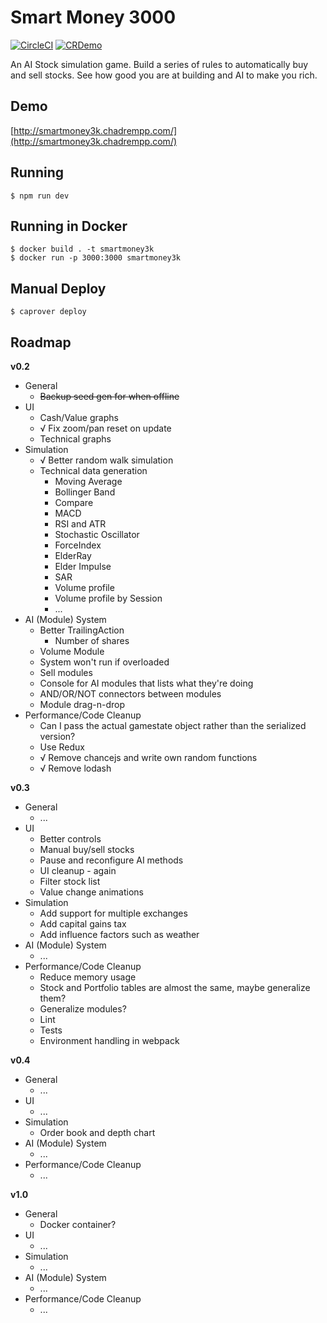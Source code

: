 # Smart Money 3000

[![CircleCI](https://circleci.com/gh/crempp/smartmoney3k.svg?style=svg)](https://circleci.com/gh/crempp/smartmoney3k)
[![CRDemo](https://img.shields.io/badge/demo-cr-lightgrey.svg)](http://smartmoney3k.chadrempp.com)

An AI Stock simulation game. Build a series of rules to automatically buy and sell stocks. See how good you are at building and AI to make you rich.

## Demo
[http://smartmoney3k.chadrempp.com/](http://smartmoney3k.chadrempp.com/)

## Running
```
$ npm run dev
```

## Running in Docker
```
$ docker build . -t smartmoney3k
$ docker run -p 3000:3000 smartmoney3k
```

## Manual Deploy
```
$ caprover deploy
```

## Roadmap

**v0.2**

* General
  * ~~Backup seed gen for when offline~~
* UI
  * Cash/Value graphs
  * √ Fix zoom/pan reset on update
  * Technical graphs
* Simulation
  * √ Better random walk simulation
  * Technical data generation
    * Moving Average
    * Bollinger Band
    * Compare
    * MACD
    * RSI and ATR
    * Stochastic Oscillator
    * ForceIndex
    * ElderRay
    * Elder Impulse
    * SAR
    * Volume profile
    * Volume profile by Session
    * ...
* AI (Module) System
  * Better TrailingAction
    * Number of shares
  * Volume Module
  * System won't run if overloaded
  * Sell modules
  * Console for AI modules that lists what they're doing
  * AND/OR/NOT connectors between modules
  * Module drag-n-drop
* Performance/Code Cleanup
  * Can I pass the actual gamestate object rather than the serialized version?
  * Use Redux
  * √ Remove chancejs and write own random functions
  * √ Remove lodash

**v0.3**
* General
  * ...
* UI
  * Better controls
  * Manual buy/sell stocks
  * Pause and reconfigure AI methods
  * UI cleanup - again
  * Filter stock list
  * Value change animations
* Simulation
  * Add support for multiple exchanges
  * Add capital gains tax
  * Add influence factors such as weather
* AI (Module) System
  * ...
* Performance/Code Cleanup
  * Reduce memory usage
  * Stock and Portfolio tables are almost the same, maybe generalize them?
  * Generalize modules?
  * Lint
  * Tests
  * Environment handling in webpack

**v0.4**
* General
  * ...
* UI
  * ...
* Simulation
  * Order book and depth chart
* AI (Module) System
  * ...
* Performance/Code Cleanup
  * ...

**v1.0**

* General
  * Docker container?
* UI
  * ...
* Simulation
  * ...
* AI (Module) System
  * ...
* Performance/Code Cleanup
  * ...
